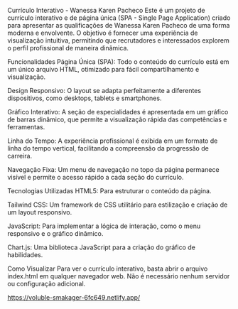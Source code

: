 Currículo Interativo - Wanessa Karen Pacheco
Este é um projeto de currículo interativo e de página única (SPA - Single Page Application) criado para apresentar as qualificações de Wanessa Karen Pacheco de uma forma moderna e envolvente. O objetivo é fornecer uma experiência de visualização intuitiva, permitindo que recrutadores e interessados explorem o perfil profissional de maneira dinâmica.

Funcionalidades
Página Única (SPA): Todo o conteúdo do currículo está em um único arquivo HTML, otimizado para fácil compartilhamento e visualização.

Design Responsivo: O layout se adapta perfeitamente a diferentes dispositivos, como desktops, tablets e smartphones.

Gráfico Interativo: A seção de especialidades é apresentada em um gráfico de barras dinâmico, que permite a visualização rápida das competências e ferramentas.

Linha do Tempo: A experiência profissional é exibida em um formato de linha do tempo vertical, facilitando a compreensão da progressão de carreira.

Navegação Fixa: Um menu de navegação no topo da página permanece visível e permite o acesso rápido a cada seção do currículo.

Tecnologias Utilizadas
HTML5: Para estruturar o conteúdo da página.

Tailwind CSS: Um framework de CSS utilitário para estilização e criação de um layout responsivo.

JavaScript: Para implementar a lógica de interação, como o menu responsivo e o gráfico dinâmico.

Chart.js: Uma biblioteca JavaScript para a criação do gráfico de habilidades.

Como Visualizar
Para ver o currículo interativo, basta abrir o arquivo index.html em qualquer navegador web. Não é necessário nenhum servidor ou configuração adicional.

https://voluble-smakager-6fc649.netlify.app/
